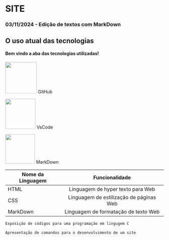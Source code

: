 # SITE
### 03/11/2024 - Edição de textos com MarkDown
## O uso atual das tecnologias

#### Bem vindo a aba das tecnologias utilizadas!

<img src= "https://foundations.projectpythia.org/_images/GitHub-logo.png" style= "width:100px;"> GitHub<br>

<img src= "https://yt3.googleusercontent.com/_q52i8bUAEvcb7JR4e-eNTv23y2A_wg5sCz0NC0GrGtcw1CRMWJSOPVHUDh_bngD0q4gMvVeoA=s900-c-k-c0x00ffffff-no-rj" style= "width:96px;"> VsCode<br>

<img src= "https://icons.veryicon.com/png/o/brands/iview30-logo/logo-markdown-4.png" style= "width:94px;"> MarkDown<br>


|Nome da Linguagem|Funcionalidade|
|-|:-:|
|HTML|Linguagem de hyper texto para Web|
|CSS|Linguagem de estilização de páginas Web|
|MarkDown|Linguagem de formatação de texto Web|

```c
Exposição de códigos para uma programação em lingugem C
```

```html
Apresentação de comandos para o desenvolvimento de um site
```
